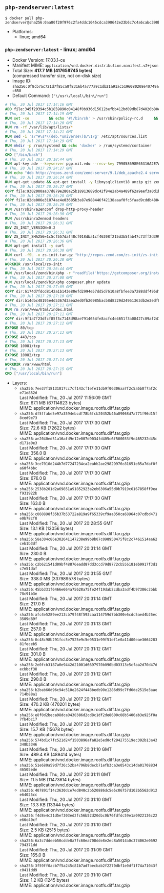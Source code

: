 ## `php-zendserver:latest`

```console
$ docker pull php-zendserver@sha256:0aa80f20f976c2fa4ddc1045cdca390642e23b6c7c4a6cabc390bd27a28a7ae1
```

-	Platforms:
	-	linux; amd64

### `php-zendserver:latest` - linux; amd64

-	Docker Version: 17.03.1-ce
-	Manifest MIME: `application/vnd.docker.distribution.manifest.v2+json`
-	Total Size: **417.7 MB (417658745 bytes)**  
	(compressed transfer size, not on-disk size)
-	Image ID: `sha256:0f8cb7ac721d7f85ca0f8316b4a777a9c1db21a91ac5196080208e40749ac658`
-	Default Command: `["\/usr\/local\/bin\/run"]`

```dockerfile
# Thu, 20 Jul 2017 17:14:16 GMT
ADD file:345f29394c5b1859890c04148f0b936d15612befbb412bd09db87d4020b80ed7 in / 
# Thu, 20 Jul 2017 17:14:19 GMT
RUN set -xe 		&& echo '#!/bin/sh' > /usr/sbin/policy-rc.d 	&& echo 'exit 101' >> /usr/sbin/policy-rc.d 	&& chmod +x /usr/sbin/policy-rc.d 		&& dpkg-divert --local --rename --add /sbin/initctl 	&& cp -a /usr/sbin/policy-rc.d /sbin/initctl 	&& sed -i 's/^exit.*/exit 0/' /sbin/initctl 		&& echo 'force-unsafe-io' > /etc/dpkg/dpkg.cfg.d/docker-apt-speedup 		&& echo 'DPkg::Post-Invoke { "rm -f /var/cache/apt/archives/*.deb /var/cache/apt/archives/partial/*.deb /var/cache/apt/*.bin || true"; };' > /etc/apt/apt.conf.d/docker-clean 	&& echo 'APT::Update::Post-Invoke { "rm -f /var/cache/apt/archives/*.deb /var/cache/apt/archives/partial/*.deb /var/cache/apt/*.bin || true"; };' >> /etc/apt/apt.conf.d/docker-clean 	&& echo 'Dir::Cache::pkgcache ""; Dir::Cache::srcpkgcache "";' >> /etc/apt/apt.conf.d/docker-clean 		&& echo 'Acquire::Languages "none";' > /etc/apt/apt.conf.d/docker-no-languages 		&& echo 'Acquire::GzipIndexes "true"; Acquire::CompressionTypes::Order:: "gz";' > /etc/apt/apt.conf.d/docker-gzip-indexes 		&& echo 'Apt::AutoRemove::SuggestsImportant "false";' > /etc/apt/apt.conf.d/docker-autoremove-suggests
# Thu, 20 Jul 2017 17:14:20 GMT
RUN rm -rf /var/lib/apt/lists/*
# Thu, 20 Jul 2017 17:14:21 GMT
RUN sed -i 's/^#\s*\(deb.*universe\)$/\1/g' /etc/apt/sources.list
# Thu, 20 Jul 2017 17:14:29 GMT
RUN mkdir -p /run/systemd && echo 'docker' > /run/systemd/container
# Thu, 20 Jul 2017 17:14:29 GMT
CMD ["/bin/bash"]
# Thu, 20 Jul 2017 20:18:44 GMT
RUN apt-key adv --keyserver pgp.mit.edu --recv-key 799058698E65316A2E7A4FF42EAE1437F7D2C623
# Thu, 20 Jul 2017 20:24:27 GMT
RUN echo "deb http://repos.zend.com/zend-server/9.1/deb_apache2.4 server non-free" >> /etc/apt/sources.list.d/zend-server.list
# Thu, 20 Jul 2017 20:26:24 GMT
RUN apt-get update && apt-get install -y libmysqlclient18 unzip git zend-server-php-7.1=9.1.0+b93 && /usr/local/zend/bin/zendctl.sh stop
# Thu, 20 Jul 2017 20:26:27 GMT
COPY file:9302000aa37d879e280a25b18913689dc42f94e2ab4a489f62a9eef3a0d1b76b in /etc/ 
# Thu, 20 Jul 2017 20:26:28 GMT
COPY file:82de006e31874ac4e03685b3e87e988446f42138aaaf0fc5faad9cddb48040ba in /etc/apache2/conf-available 
# Thu, 20 Jul 2017 20:26:29 GMT
RUN /usr/sbin/a2enconf drop-http-proxy-header
# Thu, 20 Jul 2017 20:26:30 GMT
RUN /usr/sbin/a2enmod headers
# Thu, 20 Jul 2017 20:26:31 GMT
ENV ZS_INIT_VERSION=0.2
# Thu, 20 Jul 2017 20:26:31 GMT
ENV ZS_INIT_SHA256=1c5cf557daf48cf018dba1cf46208f215d3b5fab47c73ff2d39988581ebd6932
# Thu, 20 Jul 2017 20:26:36 GMT
RUN apt-get install -y curl
# Thu, 20 Jul 2017 20:26:38 GMT
RUN curl -fSL -o zs-init.tar.gz "http://repos.zend.com/zs-init/zs-init-docker-${ZS_INIT_VERSION}.tar.gz"     && echo "${ZS_INIT_SHA256} *zs-init.tar.gz" | sha256sum -c -     && mkdir /usr/local/zs-init     && tar xzf zs-init.tar.gz --strip-components=1 -C /usr/local/zs-init     && rm zs-init.tar.gz
# Thu, 20 Jul 2017 20:26:38 GMT
WORKDIR /usr/local/zs-init
# Thu, 20 Jul 2017 20:26:44 GMT
RUN /usr/local/zend/bin/php -r "readfile('https://getcomposer.org/installer');" | /usr/local/zend/bin/php
# Thu, 20 Jul 2017 20:27:08 GMT
RUN /usr/local/zend/bin/php composer.phar update
# Thu, 20 Jul 2017 20:27:09 GMT
COPY dir:6174d7fdcd8142a1b143e80efd2994e57dd5d7610a8fbfee3a7288ddf495dfdf in /usr/local/bin 
# Thu, 20 Jul 2017 20:27:10 GMT
COPY dir:b14dbc48195e4d5367d3aea2ed0fb26985bacb8d8229d24961363db2e2edf8f0 in /usr/local/zend/var/plugins/ 
# Thu, 20 Jul 2017 20:27:11 GMT
RUN rm /var/www/html/index.html
# Thu, 20 Jul 2017 20:27:11 GMT
COPY dir:9f1a7f23dfcf85f3c7148d98ae7914654fe8acfc4e4651f3a08427c09af24198 in /var/www/html 
# Thu, 20 Jul 2017 20:27:12 GMT
EXPOSE 80/tcp
# Thu, 20 Jul 2017 20:27:13 GMT
EXPOSE 443/tcp
# Thu, 20 Jul 2017 20:27:13 GMT
EXPOSE 10081/tcp
# Thu, 20 Jul 2017 20:27:13 GMT
EXPOSE 10082/tcp
# Thu, 20 Jul 2017 20:27:14 GMT
WORKDIR /var/www/html
# Thu, 20 Jul 2017 20:27:15 GMT
CMD ["/usr/local/bin/run"]
```

-	Layers:
	-	`sha256:7ee37f18131817cc7cf143cf1efe11db9f06306aa7f2c5a5b8f7af2ce71e852d`  
		Last Modified: Thu, 20 Jul 2017 11:56:09 GMT  
		Size: 67.1 MB (67114823 bytes)  
		MIME: application/vnd.docker.image.rootfs.diff.tar.gzip
	-	`sha256:df5ffabe5e97a3594ebcdf78b5fcb20452b46a89068d7a771f96d15f8ced9e73`  
		Last Modified: Thu, 20 Jul 2017 17:17:30 GMT  
		Size: 72.6 KB (72622 bytes)  
		MIME: application/vnd.docker.image.rootfs.diff.tar.gzip
	-	`sha256:ae2040ed51a16afd9e12e007d9034fd405c6f500033f9e465232d45cd171a0e3`  
		Last Modified: Thu, 20 Jul 2017 17:17:30 GMT  
		Size: 356.0 B  
		MIME: application/vnd.docker.image.rootfs.diff.tar.gzip
	-	`sha256:3ce7010d244b7d77247234ca2eabb2ae29829976c81651e85a7daf0fa60f4bbc`  
		Last Modified: Thu, 20 Jul 2017 17:17:30 GMT  
		Size: 676.0 B  
		MIME: application/vnd.docker.image.rootfs.diff.tar.gzip
	-	`sha256:2538b201d2a69851a91852923a2eb6306a55d0b7919c6167858ff9eaf931922b`  
		Last Modified: Thu, 20 Jul 2017 17:17:30 GMT  
		Size: 163.0 B  
		MIME: application/vnd.docker.image.rootfs.diff.tar.gzip
	-	`sha256:c060898f35b37b53722a819a9f65339cf9aa350ca60964c07cdbd471e0b78cf8`  
		Last Modified: Thu, 20 Jul 2017 20:28:55 GMT  
		Size: 13.1 KB (13056 bytes)  
		MIME: application/vnd.docker.image.rootfs.diff.tar.gzip
	-	`sha256:58e304c86e302641147238e99b8b07c098950475f8c2c7461514aa62ceb1b3df`  
		Last Modified: Thu, 20 Jul 2017 20:31:14 GMT  
		Size: 230.0 B  
		MIME: application/vnd.docker.image.rootfs.diff.tar.gzip
	-	`sha256:c2b621541d09bf48876eadd87dd3ccd79d8772cb556181eb9917f3d1c7e51daf`  
		Last Modified: Thu, 20 Jul 2017 20:31:55 GMT  
		Size: 338.0 MB (337989578 bytes)  
		MIME: application/vnd.docker.image.rootfs.diff.tar.gzip
	-	`sha256:45bb331f6466e664a75628a75fe24f19dab2cdba3adf4b97386c2bbb78c91b3e`  
		Last Modified: Thu, 20 Jul 2017 20:31:14 GMT  
		Size: 217.0 B  
		MIME: application/vnd.docker.image.rootfs.diff.tar.gzip
	-	`sha256:afc4e5289ee213cb79f48f593caa114759d7bb300e6cdc5aed4b26ec3509d89f`  
		Last Modified: Thu, 20 Jul 2017 20:31:13 GMT  
		Size: 257.0 B  
		MIME: application/vnd.docker.image.rootfs.diff.tar.gzip
	-	`sha256:0c48c98b291fcc5e7525e9c5e9531e99f51ef1e0a11d00eae366428381feceb5`  
		Last Modified: Thu, 20 Jul 2017 20:31:12 GMT  
		Size: 301.0 B  
		MIME: application/vnd.docker.image.rootfs.diff.tar.gzip
	-	`sha256:2e0fcb3187a0e9442d21001d6697970b090bd03313e5cfaa2d70d47decbbcf38`  
		Last Modified: Thu, 20 Jul 2017 20:31:12 GMT  
		Size: 290.0 B  
		MIME: application/vnd.docker.image.rootfs.diff.tar.gzip
	-	`sha256:b2bab60d96c94c510e2624f448bedb90e1286d99c7fd6de2515e3aae714b88a1`  
		Last Modified: Thu, 20 Jul 2017 20:31:12 GMT  
		Size: 470.2 KB (470201 bytes)  
		MIME: application/vnd.docker.image.rootfs.diff.tar.gzip
	-	`sha256:e8f0d2beca98dca0430386d2cd8c1df2de8600c08b5406ab3e925f0a7fb4bc17`  
		Last Modified: Thu, 20 Jul 2017 20:31:13 GMT  
		Size: 15.7 KB (15678 bytes)  
		MIME: application/vnd.docker.image.rootfs.diff.tar.gzip
	-	`sha256:574bd1c7fc521d24f1503896afa82e5ed0cf294275519ec392b13a43348b3346`  
		Last Modified: Thu, 20 Jul 2017 20:31:10 GMT  
		Size: 489.4 KB (489414 bytes)  
		MIME: application/vnd.docker.image.rootfs.diff.tar.gzip
	-	`sha256:51e680a59d7f36c52ba4796b8decb71efb3ca3e0543c14da0170883446505ede`  
		Last Modified: Thu, 20 Jul 2017 20:31:11 GMT  
		Size: 11.5 MB (11473614 bytes)  
		MIME: application/vnd.docker.image.rootfs.diff.tar.gzip
	-	`sha256:407891f14c3630dce7ed840c2b520886dc5e5c06757d102b5562d912e64025cc`  
		Last Modified: Thu, 20 Jul 2017 20:31:10 GMT  
		Size: 13.3 KB (13344 bytes)  
		MIME: application/vnd.docker.image.rootfs.diff.tar.gzip
	-	`sha256:f4d8e4c31d5ef303ed2fc56b52d20dbc0b76fdfdc59e1a0922136c22e66c40cf`  
		Last Modified: Thu, 20 Jul 2017 20:31:10 GMT  
		Size: 2.5 KB (2515 bytes)  
		MIME: application/vnd.docker.image.rootfs.diff.tar.gzip
	-	`sha256:6a3c7ddeeb50cdde8a7fc60ea708dde8e2ec8a5014a0c374062e0692794371dd`  
		Last Modified: Thu, 20 Jul 2017 20:31:09 GMT  
		Size: 165.0 B  
		MIME: application/vnd.docker.image.rootfs.diff.tar.gzip
	-	`sha256:3f59ff0acb7f5a245c81b7ad7becbab2f2270dbf1e0df1f74a71043fc0411dd9`  
		Last Modified: Thu, 20 Jul 2017 20:31:10 GMT  
		Size: 1.2 KB (1245 bytes)  
		MIME: application/vnd.docker.image.rootfs.diff.tar.gzip
